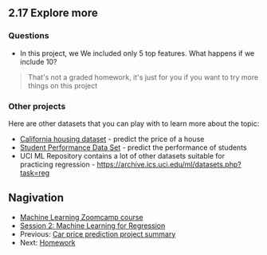
## 2.17 Explore more

### Questions

* In this project, we We included only 5 top features. What happens if we include 10?

> That's not a graded homework, it's just for you if you want to try more things on this project


### Other projects

Here are other datasets that you can play with to learn more about the topic:

* [California housing dataset](https://scikit-learn.org/stable/modules/generated/sklearn.datasets.fetch_california_housing.html) - predict the price of a house
* [Student Performance Data Set](https://archive.ics.uci.edu/ml/datasets/Student+Performance) - predict the performance of students
* UCI ML Repository contains a lot of other datasets suitable for practicing regression - https://archive.ics.uci.edu/ml/datasets.php?task=reg


## Nagivation

* [Machine Learning Zoomcamp course](../)
* [Session 2: Machine Learning for Regression](./)
* Previous: [Car price prediction project summary](16-summary.md)
* Next: [Homework](homework.md)
